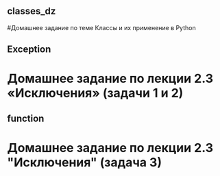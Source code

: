 ## classes_dz
#Домашнее задание по теме Классы и их применение  в Python
## Exception
# Домашнее задание по лекции 2.3 «Исключения» (задачи 1 и 2)
## function
# Домашнее задание по лекции 2.3 "Исключения" (задача 3)

